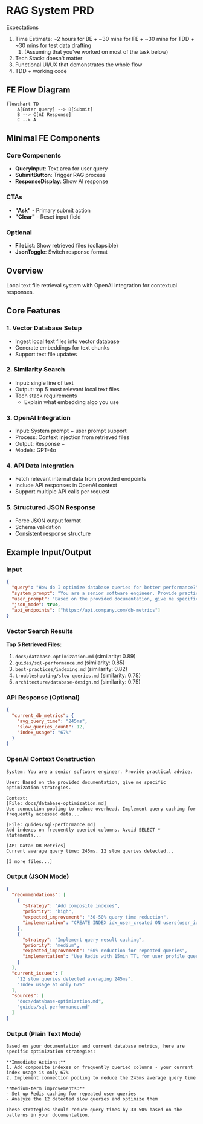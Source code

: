 # RAG System PRD

Expectations
1. Time Estimate: ~2 hours for BE + ~30 mins for FE + ~30 mins for TDD + ~30 mins for test data drafting
   1. (Assuming that you've worked on most of the task below)
2. Tech Stack: doesn't matter
3. Functional UI/UX that demonstrates the whole flow
4. TDD + working code

## FE Flow Diagram

```mermaid
flowchart TD
    A[Enter Query] --> B[Submit]
    B --> C[AI Response]
    C --> A
```

## Minimal FE Components

### Core Components
- **QueryInput**: Text area for user query
- **SubmitButton**: Trigger RAG process
- **ResponseDisplay**: Show AI response

### CTAs
- **"Ask"** - Primary submit action
- **"Clear"** - Reset input field

### Optional
- **FileList**: Show retrieved files (collapsible)
- **JsonToggle**: Switch response format

## Overview
Local text file retrieval system with OpenAI integration for contextual responses.

## Core Features

### 1. Vector Database Setup
- Ingest local text files into vector database
- Generate embeddings for text chunks
- Support text file updates

### 2. Similarity Search
- Input: single line of text
- Output: top 5 most relevant local text files
- Tech stack requirements
  - Explain what embedding algo you use

### 3. OpenAI Integration
- Input: System prompt + user prompt support
- Process: Context injection from retrieved files 
- Output: Response + 
- Models: GPT-4o

### 4. API Data Integration
- Fetch relevant internal data from provided endpoints
- Include API responses in OpenAI context
- Support multiple API calls per request

### 5. Structured JSON Response
- Force JSON output format
- Schema validation
- Consistent response structure

## Example Input/Output

### Input
```json
{
  "query": "How do I optimize database queries for better performance?",
  "system_prompt": "You are a senior software engineer. Provide practical advice.",
  "user_prompt": "Based on the provided documentation, give me specific optimization strategies.",
  "json_mode": true,
  "api_endpoints": ["https://api.company.com/db-metrics"]
}
```

### Vector Search Results
**Top 5 Retrieved Files:**
1. `docs/database-optimization.md` (similarity: 0.89)
2. `guides/sql-performance.md` (similarity: 0.85) 
3. `best-practices/indexing.md` (similarity: 0.82)
4. `troubleshooting/slow-queries.md` (similarity: 0.78)
5. `architecture/database-design.md` (similarity: 0.75)

### API Response (Optional)
```json
{
  "current_db_metrics": {
    "avg_query_time": "245ms",
    "slow_queries_count": 12,
    "index_usage": "67%"
  }
}
```

### OpenAI Context Construction
```
System: You are a senior software engineer. Provide practical advice.

User: Based on the provided documentation, give me specific optimization strategies.

Context:
[File: docs/database-optimization.md]
Use connection pooling to reduce overhead. Implement query caching for frequently accessed data...

[File: guides/sql-performance.md] 
Add indexes on frequently queried columns. Avoid SELECT * statements...

[API Data: DB Metrics]
Current average query time: 245ms, 12 slow queries detected...

[3 more files...]
```

### Output (JSON Mode)
```json
{
  "recommendations": [
    {
      "strategy": "Add composite indexes",
      "priority": "high",
      "expected_improvement": "30-50% query time reduction",
      "implementation": "CREATE INDEX idx_user_created ON users(user_id, created_at)"
    },
    {
      "strategy": "Implement query result caching", 
      "priority": "medium",
      "expected_improvement": "60% reduction for repeated queries",
      "implementation": "Use Redis with 15min TTL for user profile queries"
    }
  ],
  "current_issues": [
    "12 slow queries detected averaging 245ms",
    "Index usage at only 67%"
  ],
  "sources": [
    "docs/database-optimization.md",
    "guides/sql-performance.md"
  ]
}
```

### Output (Plain Text Mode)
```
Based on your documentation and current database metrics, here are specific optimization strategies:

**Immediate Actions:**
1. Add composite indexes on frequently queried columns - your current index usage is only 67%
2. Implement connection pooling to reduce the 245ms average query time

**Medium-term improvements:**
- Set up Redis caching for repeated user queries
- Analyze the 12 detected slow queries and optimize them

These strategies should reduce query times by 30-50% based on the patterns in your documentation.
```


